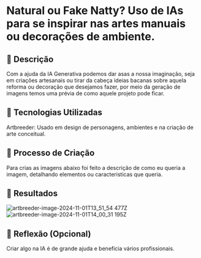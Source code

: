 # Natural ou Fake Natty? Uso de IAs para se inspirar nas artes manuais ou decorações de ambiente.

## 📒 Descrição
Com a ajuda da IA Generativa podemos dar asas a nossa imaginação, seja em criações artesanais ou 
tirar da cabeça ideias bacanas sobre aquela reforma ou decoração que desejamos fazer,
por meio da geração de imagens temos uma prévia de como aquele projeto pode ficar.

## 🤖 Tecnologias Utilizadas
Artbreeder: Usado em design de personagens, ambientes e na criação de arte conceitual. 

## 🧐 Processo de Criação
Para crias as imagens abaixo foi feito a descrição de como eu queria a imagem, detalhando elementos ou caracteristicas que queria.

## 🚀 Resultados
![artbreeder-image-2024-11-01T13_51_54 477Z](https://github.com/user-attachments/assets/d3d6f370-b868-4f64-8492-a6e52c25ccf3)![artbreeder-image-2024-11-01T14_00_31 195Z](https://github.com/user-attachments/assets/f04c027c-0b6e-4946-a4df-663ccfcf2ac8)

## 💭 Reflexão (Opcional)
Criar algo na IA é de grande ajuda e beneficia vários profissionais.
```

